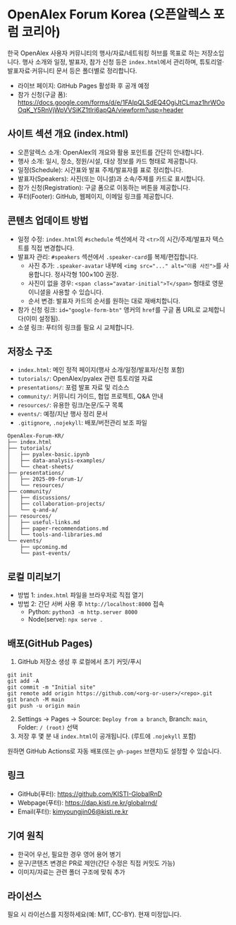 # OpenAlex Forum Korea (오픈알렉스 포럼 코리아)

한국 OpenAlex 사용자 커뮤니티의 행사/자료/네트워킹 허브를 목표로 하는 저장소입니다. 행사 소개와 일정, 발표자, 참가 신청 등은 `index.html`에서 관리하며, 튜토리얼·발표자료·커뮤니티 문서 등은 폴더별로 정리합니다.

- 라이브 페이지: GitHub Pages 활성화 후 공개 예정
- 참가 신청(구글 폼): https://docs.google.com/forms/d/e/1FAIpQLSdEQ4OgiJtCLmaz1hrWOoOqK_Y5RnVjWpVVSiKZ1tIri6apQA/viewform?usp=header

## 사이트 섹션 개요 (index.html)
- 오픈알렉스 소개: OpenAlex의 개요와 활용 포인트를 간단히 안내합니다.
- 행사 소개: 일시, 장소, 정원/시설, 대상 정보를 카드 형태로 제공합니다.
- 일정(Schedule): 시간표와 발표 주제/발표자를 표로 정리합니다.
- 발표자(Speakers): 사진(또는 이니셜)과 소속/주제를 카드로 표시합니다.
- 참가 신청(Registration): 구글 폼으로 이동하는 버튼을 제공합니다.
- 푸터(Footer): GitHub, 웹페이지, 이메일 링크를 제공합니다.

## 콘텐츠 업데이트 방법
- 일정 수정: `index.html`의 `#schedule` 섹션에서 각 `<tr>`의 시간/주제/발표자 텍스트를 직접 변경합니다.
- 발표자 관리: `#speakers` 섹션에서 `.speaker-card`를 복제/편집합니다.
  - 사진 추가: `.speaker-avatar` 내부에 `<img src="..." alt="이름 사진">`를 사용합니다. 정사각형 100×100 권장.
  - 사진이 없을 경우: `<span class="avatar-initial">T</span>` 형태로 영문 이니셜을 사용할 수 있습니다.
  - 순서 변경: 발표자 카드의 순서를 원하는 대로 재배치합니다.
- 참가 신청 링크: `id="google-form-btn"` 앵커의 `href`를 구글 폼 URL로 교체합니다(이미 설정됨).
- 소셜 링크: 푸터의 링크를 필요 시 교체합니다.

## 저장소 구조
- `index.html`: 메인 정적 페이지(행사 소개/일정/발표자/신청 포함)
- `tutorials/`: OpenAlex/pyalex 관련 튜토리얼 자료
- `presentations/`: 포럼 발표 자료 및 리소스
- `community/`: 커뮤니티 가이드, 협업 프로젝트, Q&A 안내
- `resources/`: 유용한 링크/논문/도구 목록
- `events/`: 예정/지난 행사 정리 문서
- `.gitignore`, `.nojekyll`: 배포/버전관리 보조 파일

```
OpenAlex-Forum-KR/
├── index.html
├── tutorials/
│   ├── pyalex-basic.ipynb
│   ├── data-analysis-examples/
│   └── cheat-sheets/
├── presentations/
│   ├── 2025-09-forum-1/
│   └── resources/
├── community/
│   ├── discussions/
│   ├── collaboration-projects/
│   └── q-and-a/
├── resources/
│   ├── useful-links.md
│   ├── paper-recommendations.md
│   └── tools-and-libraries.md
└── events/
    ├── upcoming.md
    └── past-events/
```

## 로컬 미리보기
- 방법 1: `index.html` 파일을 브라우저로 직접 열기
- 방법 2: 간단 서버 사용 후 `http://localhost:8000` 접속
  - Python: `python3 -m http.server 8000`
  - Node(serve): `npx serve .`

## 배포(GitHub Pages)
1) GitHub 저장소 생성 후 로컬에서 초기 커밋/푸시
```
git init
git add -A
git commit -m "Initial site"
git remote add origin https://github.com/<org-or-user>/<repo>.git
git branch -M main
git push -u origin main
```
2) Settings → Pages → Source: `Deploy from a branch`, Branch: `main`, Folder: `/ (root)` 선택
3) 저장 후 몇 분 내 `index.html`이 공개됩니다. (루트에 `.nojekyll` 포함)

원하면 GitHub Actions로 자동 배포(또는 `gh-pages` 브랜치)도 설정할 수 있습니다.

## 링크
- GitHub(푸터): https://github.com/KISTI-GlobalRnD
- Webpage(푸터): https://dap.kisti.re.kr/globalrnd/
- Email(푸터): kimyoungjin06@kisti.re.kr

## 기여 원칙
- 한국어 우선, 필요한 경우 영어 용어 병기
- 문구/콘텐츠 변경은 PR로 제안(간단 수정은 직접 커밋도 가능)
- 이미지/자료는 관련 폴더 구조에 맞춰 추가

## 라이선스
필요 시 라이선스를 지정하세요(예: MIT, CC-BY). 현재 미정입니다.

